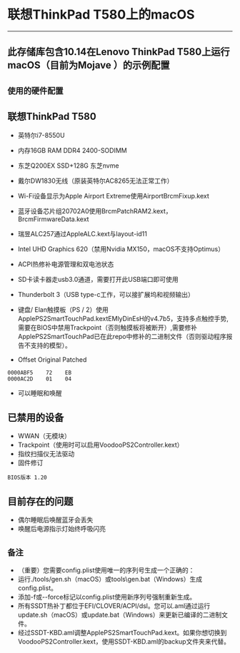 # 联想ThinkPad T580上的macOS

--------------------------------------------------------------------------
此存储库包含10.14在Lenovo ThinkPad T580上运行macOS（目前为Mojave ）的示例配置
--------------------------------------------------------------------------

  `使用的硬件配置`
  -------------------------------------  
   联想ThinkPad T580
   ------------------------------------
    
  *  英特尔i7-8550U
    
  *  内存16GB RAM DDR4 2400-SODIMM
    
  *  东芝Q200EX SSD+128G 东芝nvme
    
  *  戴尔DW1830无线（原装英特尔AC8265无法正常工作）
  
  *  Wi-Fi设备显示为Apple Airport Extreme使用AirportBrcmFixup.kext
  
  *  蓝牙设备芯片组20702A0使用BrcmPatchRAM2.kext，BrcmFirmwareData.kext
  
  *  瑞昱ALC257通过AppleALC.kext与layout-id11
  
  *  Intel UHD Graphics 620（禁用Nvidia MX150，macOS不支持Optimus）
 
  *  ACPI热修补电源管理和双电池状态
 
  *  SD卡读卡器走usb3.0通道，需要打开此USB端口即可使用
  
  *  Thunderbolt 3（USB type-c工作，可以接扩展坞和视频输出）
  
  *  键盘/ Elan触摸板（PS / 2）使用ApplePS2SmartTouchPad.kextEMlyDinEsH的v4.7b5，支持多点触控手势,需要在BIOS中禁用Trackpoint（否则触摸板将被断开）,需要修补ApplePS2SmartTouchPad已在此repo中修补的二进制文件（否则驱动程序报告不支持的模型）。
  
  *  Offset   Original    Patched 
    
    0000ABF5    72    EB
    0000AC2D    01    04

  *  可以睡眠和唤醒

已禁用的设备
----------------------
  *  WWAN（无模块）
  *  Trackpoint（使用时可以启用VoodooPS2Controller.kext）
  *  指纹扫描仪无法驱动
  *  固件修订
    
    BIOS版本 1.20
  
 目前存在的问题
 --------------------
  *  偶尔睡眠后唤醒蓝牙会丢失
  *  唤醒后电源指示灯始终呼吸闪亮

`备注`
   ---
  * （重要）您需要config.plist使用唯一的序列号生成一个正确的：
  *  运行./tools/gen.sh（macOS）或tools\gen.bat（Windows）生成config.plist。
  *  添加-f或--force标记以config.plist使用新序列号强制重新生成。
  *  所有SSDT热补丁都位于EFI/CLOVER/ACPI/dsl。您可以.aml通过运行update.sh（macOS）或update.bat（Windows）来更新已编译的二进制文件。
  *  经过SSDT-KBD.aml调整ApplePS2SmartTouchPad.kext。如果你想切换到VoodooPS2Controller.kext，使用SSDT-KBD.aml的backup文件夹来代替。
